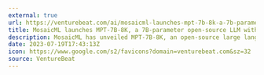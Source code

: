 ```yaml
---
external: true
url: https://venturebeat.com/ai/mosaicml-launches-mpt-7b-8k-a-7b-parameter-open-source-llm/
title: MosaicML launches MPT-7B-8K, a 7B-parameter open-source LLM with 8k context length
description: MosaicML has unveiled MPT-7B-8K, an open-source large language model (LLM) with 7 billion parameters and an 8k context length. 
date: 2023-07-19T17:43:13Z
icon: https://www.google.com/s2/favicons?domain=venturebeat.com&sz=32
source: VentureBeat
---
```

